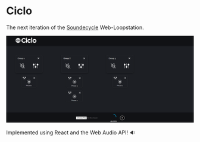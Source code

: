 # Ciclo

The next iteration of the [Soundecycle](https://github.com/scriptify/soundcycle) Web-Loopstation.

![ciclo](./screen.png)

Implemented using React and the Web Audio API! 🔉
